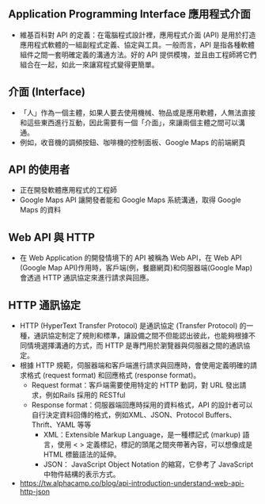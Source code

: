 ## Application Programming Interface 應用程式介面
* 維基百科對 API 的定義：在電腦程式設計裡，應用程式介面 (API) 是用於打造應用程式軟體的一組副程式定義、協定與工具。一般而言，API 是指各種軟體組件之間一套明確定義的溝通方法。好的 API 提供模塊，並且由工程師將它們組合在一起，如此一來讓寫程式變得更簡單。
## 介面 (Interface)
* 「人」作為一個主體，如果人要去使用機械、物品或是應用軟體，人無法直接和這些東西進行互動，因此需要有一個「介面」，來讓兩個主體之間可以溝通。
* 例如，收音機的調頻按鈕、咖啡機的控制面板、Google Maps 的前端網頁
## API 的使用者
* 正在開發軟體應用程式的工程師
* Google Maps API 讓開發者能和 Google Maps 系統溝通，取得 Google Maps 的資料
## Web API 與 HTTP
* 在 Web Application 的開發情境下的 API 被稱為 Web API，在 Web API (Google Map API)作用時，客戶端(例，餐廳網頁)和伺服器端(Google Map)會透過 HTTP 通訊協定來進行請求與回應。
## HTTP 通訊協定
* HTTP (HyperText Transfer Protocol) 是通訊協定 (Transfer Protocol) 的一種，通訊協定制定了規則和標準，讓設備之間不但能認出彼此，也能夠根據不同情境選擇溝通的方式，而 HTTP 是專門用於瀏覽器與伺服器之間的通訊協定。
* 根據 HTTP 規範，伺服器端和客戶端進行請求與回應時，會使用定義明確的請求格式 (request format) 和回應格式 (response format)。
  * Request format：客戶端需要使用特定的 HTTP 動詞，對 URL 發出請求，例如Rails 採用的 RESTful
  * Response format：伺服器端回應時採用的資料格式，API 的設計者可以自行決定資料回傳的格式，例如XML、JSON、Protocol Buffers、Thrift、YAML 等等
    * XML：Extensible Markup Language，是一種標記式 (markup) 語言，使用 < > 定義標記，標記的頭尾之間夾帶著內容，可以想像成是 HTML 標籤語法的延伸。
    * JSON： JavaScript Object Notation 的縮寫，它參考了 JavaScript 中物件結構的表示方式。
* https://tw.alphacamp.co/blog/api-introduction-understand-web-api-http-json

